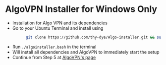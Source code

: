 # AlgoVPN Installer for Windows Only
* Installation for Algo VPN and its dependencies
* Go to your Ubuntu Terminal and install using
  ```bash
        git clone https://github.com/thy-dye/Algo-installer.git && sudo chmod +x Algo-installer/algoinstaller.bash && cd Algo-installer
  ```
* Run `./algoinstaller.bash` in the terminal
* Will install all dependencies and AlgoVPN to immediately start the setup
* Continue from Step 5 at [AlgoVPN's page](https://github.com/trailofbits/algo)
